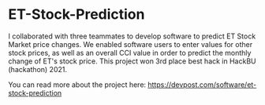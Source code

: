 # ET-Stock-Prediction

I collaborated with three teammates to develop software to predict ET Stock Market price changes. 
We enabled software users to enter values for other stock prices, 
as well as an overall CCI value in order to predict the monthly change of ET's stock price. 
This project won 3rd place best hack in HackBU (hackathon) 2021.

You can read more about the project here:
https://devpost.com/software/et-stock-prediction
